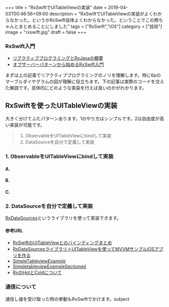 +++
title = "RxSwiftでUITableViewの実装"
date = 2019-04-03T00:46:56+09:00
description = "RxSwiftでUITableViewの実装がよくわからなかった。というかRxSwift自体よくわからなかった。ということでこの際ちゃんとまとめることにしました"
tags = ["RxSwift","iOS"]
category = ["技術"]
image = "rxswift.jpg"
draft = false
+++
### RxSwift入門
- [リアクティブプログラミングとRxJavaの概要](https://codezine.jp/article/detail/9570)
- [オブザーバーパターンから始めるRxSwift入門](https://qiita.com/k5n/items/17f845a75cce6b737d1e)

まずは上の記事でリアクティブプログラミングのノリを理解します。特に6pのマーブルダイヤグラムの図が理解に役立ちます。下の記事は実際のコードを交えた解説です。具体的にどのような実装を行えば良いのかがわかります。

## RxSwiftを使ったUITableViewの実装
大きく分けてふたパターンあります。1のやり方はシンプルです。2は自由度が高い実装が可能です。

> 1. ObservableをUITableViewにbindして実装
> 2. DataSourceを自分で定義して実装

### 1. ObservableをUITableViewにbindして実装
#### A.
#### B.
#### C.
### 2. DataSourceを自分で定義して実装
[RxDataSources](https://github.com/RxSwiftCommunity/RxDataSources)というライブラリを使って実装できます。

#### 参考URL
- [RxSwiftのUITableViewとのバインディングまとめ](https://qiita.com/hironytic/items/71bc729abe73ab9f0879)
- [RxDataSourcesライブラリ＋UITableViewを使ってMVVMサンプルiOSアプリを作る](https://qiita.com/k0uhashi/items/d4a6bdcd6fca014a37dd)
- [SimpleTableviewExample](https://github.com/ReactiveX/RxSwift/blob/master/RxExample/RxExample/Examples/SimpleTableViewExample/SimpleTableViewExampleViewController.swift)
- [SimpletableviewExampleSectioned](https://github.com/ReactiveX/RxSwift/blob/master/RxExample/RxExample/Examples/SimpleTableViewExampleSectioned/SimpleTableViewExampleSectionedViewController.swift)
- [RxのHotとColdについて](https://qiita.com/toRisouP/items/f6088963037bfda658d3)


### 通信について
通信し値を受け取った時の挙動もRxSwiftでかけます。subject

